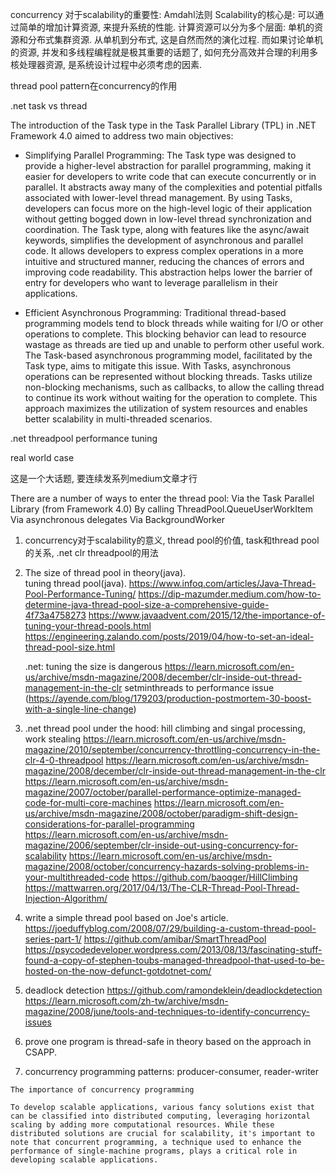concurrency 对于scalability的重要性: Amdahl法则
Scalability的核心是: 可以通过简单的增加计算资源, 来提升系统的性能. 
计算资源可以分为多个层面: 单机的资源和分布式集群资源. 从单机到分布式, 这是自然而然的演化过程. 
而如果讨论单机的资源, 并发和多线程编程就是极其重要的话题了, 如何充分高效并合理的利用多核处理器资源, 
是系统设计过程中必须考虑的因素.


thread pool pattern在concurrency的作用

.net task vs thread

The introduction of the Task type in the Task Parallel Library (TPL) in .NET Framework 4.0 aimed to address two main objectives:

- Simplifying Parallel Programming:
The Task type was designed to provide a higher-level abstraction for parallel programming, making it easier for developers to write code that can execute concurrently or in parallel. It abstracts away many of the complexities and potential pitfalls associated with lower-level thread management. By using Tasks, developers can focus more on the high-level logic of their application without getting bogged down in low-level thread synchronization and coordination. The Task type, along with features like the async/await keywords, simplifies the development of asynchronous and parallel code. It allows developers to express complex operations in a more intuitive and structured manner, reducing the chances of errors and improving code readability. This abstraction helps lower the barrier of entry for developers who want to leverage parallelism in their applications.

- Efficient Asynchronous Programming:
Traditional thread-based programming models tend to block threads while waiting for I/O or other operations to complete. This blocking behavior can lead to resource wastage as threads are tied up and unable to perform other useful work. The Task-based asynchronous programming model, facilitated by the Task type, aims to mitigate this issue. With Tasks, asynchronous operations can be represented without blocking threads. Tasks utilize non-blocking mechanisms, such as callbacks, to allow the calling thread to continue its work without waiting for the operation to complete. This approach maximizes the utilization of system resources and enables better scalability in multi-threaded scenarios.


.net threadpool performance tuning

real world case

这是一个大话题, 要连续发系列medium文章才行


There are a number of ways to enter the thread pool:
Via the Task Parallel Library (from Framework 4.0)
By calling ThreadPool.QueueUserWorkItem
Via asynchronous delegates
Via BackgroundWorker



1. concurrency对于scalability的意义, thread pool的价值, task和thread pool的关系, .net clr threadpool的用法
2.  The size of thread pool in theory(java).  
    tuning thread pool(java).
    https://www.infoq.com/articles/Java-Thread-Pool-Performance-Tuning/
    https://dip-mazumder.medium.com/how-to-determine-java-thread-pool-size-a-comprehensive-guide-4f73a4758273
    https://www.javaadvent.com/2015/12/the-importance-of-tuning-your-thread-pools.html
    https://engineering.zalando.com/posts/2019/04/how-to-set-an-ideal-thread-pool-size.html

    .net: tuning the size is dangerous
    https://learn.microsoft.com/en-us/archive/msdn-magazine/2008/december/clr-inside-out-thread-management-in-the-clr
    setminthreads to performance issue (https://ayende.com/blog/179203/production-postmortem-30-boost-with-a-single-line-change)

3. .net thread pool under the hood: hill climbing and singal processing, work stealing
https://learn.microsoft.com/en-us/archive/msdn-magazine/2010/september/concurrency-throttling-concurrency-in-the-clr-4-0-threadpool
https://learn.microsoft.com/en-us/archive/msdn-magazine/2008/december/clr-inside-out-thread-management-in-the-clr
https://learn.microsoft.com/en-us/archive/msdn-magazine/2007/october/parallel-performance-optimize-managed-code-for-multi-core-machines
https://learn.microsoft.com/en-us/archive/msdn-magazine/2008/october/paradigm-shift-design-considerations-for-parallel-programming
https://learn.microsoft.com/en-us/archive/msdn-magazine/2006/september/clr-inside-out-using-concurrency-for-scalability
https://learn.microsoft.com/en-us/archive/msdn-magazine/2008/october/concurrency-hazards-solving-problems-in-your-multithreaded-code
https://github.com/baoqger/HillClimbing
https://mattwarren.org/2017/04/13/The-CLR-Thread-Pool-Thread-Injection-Algorithm/


4. write a simple thread pool based on Joe's article. 
https://joeduffyblog.com/2008/07/29/building-a-custom-thread-pool-series-part-1/
https://github.com/amibar/SmartThreadPool
https://psycodedeveloper.wordpress.com/2013/08/13/fascinating-stuff-found-a-copy-of-stephen-toubs-managed-threadpool-that-used-to-be-hosted-on-the-now-defunct-gotdotnet-com/


5. deadlock detection
https://github.com/ramondeklein/deadlockdetection
https://learn.microsoft.com/zh-tw/archive/msdn-magazine/2008/june/tools-and-techniques-to-identify-concurrency-issues


6. prove one program is thread-safe in theory based on the approach in CSAPP. 

7. concurrency programming patterns: producer-consumer, reader-writer

~~~~
The importance of concurrency programming

To develop scalable applications, various fancy solutions exist that can be classified into distributed computing, leveraging horizontal scaling by adding more computational resources. While these distributed solutions are crucial for scalability, it's important to note that concurrent programming, a technique used to enhance the performance of single-machine programs, plays a critical role in developing scalable applications.



~~~~


